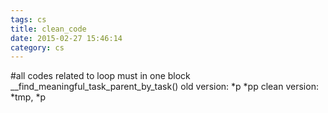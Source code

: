 ```yaml
---
tags: cs
title: clean_code
date: 2015-02-27 15:46:14
category: cs
---
```

#all codes related to loop must in one block
__find_meaningful_task_parent_by_task()
old version: *p *pp
clean version: *tmp, *p

